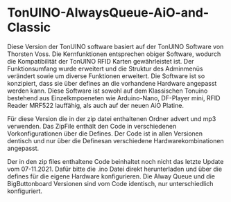 # TonUINO-AlwaysQueue-AiO-and-Classic
Diese Version der TonUINO software basiert auf der TonUINO Software von Thorsten Voss.
Die Kernfunktionen entsprechen obiger Software, wodurch die Kompatibilität
der TonUINO RFID Karten gewährleistet ist.
Der Funktionsumfang wurde erweitert und die Struktur des Adminmenüs
verändert sowie um diverse Funktionen erweitert.
Die Software ist so konzipiert, dass sie über defines an die vorhandene Hardware
angepasst werden kann.
Diese Software ist sowohl auf dem Klassischen Tonuino bestehend aus Einzelkmpoeneten
wie Arduino-Nano, DF-Player mini, RFID Reader MRF522 lauffähig,
als auch auf der neuen AiO Platine.

Für diese Version die in der zip datei enthaltenen Ordner advert und mp3 verwenden.
Das ZipFile enthält den Code in verschiedenen Vorkonfigurationen über die Defines.
Der Code ist in allen Versionen dentisch und nur über die Definesan verschiedene 
Hardwarekombinationen angepasst.

Der in den zip files enthaltene Code beinhaltet noch nicht das letzte Update vom 07-11.2021.
Dafür bitte die .ino Datei direkt herunterladen und über die defines für die eigene Hardware konfigurieren.
Die Alway Queue und die BigButtonboard Versionen sind vom Code identisch, nur unterschiedlich konfiguriert.

